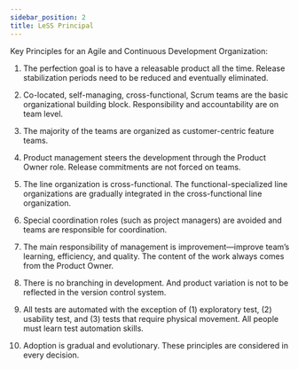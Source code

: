 ```yaml
---
sidebar_position: 2
title: LeSS Principal
---
```

Key Principles for an Agile and Continuous Development Organization:

1. The perfection goal is to have a releasable product all the time. Release stabilization periods need to be reduced and eventually eliminated.

2. Co-located, self-managing, cross-functional, Scrum teams are the basic organizational building block. Responsibility and accountability are on team level.

3. The majority of the teams are organized as customer-centric feature teams.

4. Product management steers the development through the Product Owner role. Release commitments are not forced on teams.

5. The line organization is cross-functional. The functional-specialized line organizations are gradually integrated in the cross-functional line organization.

6. Special coordination roles (such as project managers) are avoided and teams are responsible for coordination.

7. The main responsibility of management is improvement—improve team’s learning, efficiency, and quality. The content of the work always comes from the Product Owner.

8. There is no branching in development. And product variation is not to be reflected in the version control system.

9. All tests are automated with the exception of (1) exploratory test, (2) usability test, and (3) tests that require physical movement. All people must learn test automation skills.

10. Adoption is gradual and evolutionary. These principles are considered in every decision.